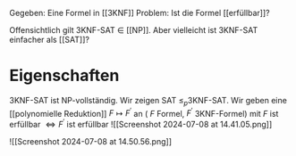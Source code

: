 Gegeben: Eine Formel in [[3KNF]]
Problem: Ist die Formel [[erfüllbar]]?

Offensichtlich gilt 3KNF-SAT $\in$ [[NP]].
Aber vielleicht ist 3KNF-SAT einfacher als [[SAT]]?


# Eigenschaften
3KNF-SAT ist NP-vollständig.
	Wir zeigen SAT $\leq_p 3 \mathrm{KNF}$-SAT. 
	Wir geben eine [[polynomielle Reduktion]] $F \mapsto F^{\prime}$ an ( $F$ Formel, $F^{\prime}$ 3KNF-Formel) mit
	$F$ ist erfüllbar $\Leftrightarrow F^{\prime}$ ist erfüllbar
		![[Screenshot 2024-07-08 at 14.41.05.png]]



![[Screenshot 2024-07-08 at 14.50.56.png]]
